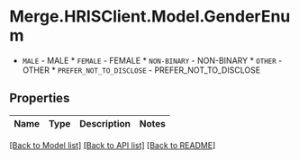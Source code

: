 # Merge.HRISClient.Model.GenderEnum
* `MALE` - MALE * `FEMALE` - FEMALE * `NON-BINARY` - NON-BINARY * `OTHER` - OTHER * `PREFER_NOT_TO_DISCLOSE` - PREFER_NOT_TO_DISCLOSE

## Properties

Name | Type | Description | Notes
------------ | ------------- | ------------- | -------------

[[Back to Model list]](../README.md#documentation-for-models) [[Back to API list]](../README.md#documentation-for-api-endpoints) [[Back to README]](../README.md)

